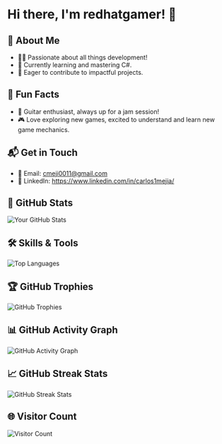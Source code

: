 <!-- Your GitHub Profile README -->

# Hi there, I'm redhatgamer! 👋

## 🚀 About Me

- 👨‍💻 Passionate about all things development!
- 🌱 Currently learning and mastering C#.
- 🎯 Eager to contribute to impactful projects.

## 🎸 Fun Facts

- 🎸 Guitar enthusiast, always up for a jam session!
- 🎮 Love exploring new games, excited to understand and learn new game mechanics.

## 📬 Get in Touch

- 📧 Email: cmeji0011@gmail.com
- 🔗 LinkedIn: https://www.linkedin.com/in/carlos1mejia/

## 🌟 GitHub Stats

![Your GitHub Stats](https://github-readme-stats.vercel.app/api?username=redhatgamer&show_icons=true&theme=radical)

## 🛠️ Skills & Tools

![Top Languages](https://github-readme-stats.vercel.app/api/top-langs/?username=redhatgamer&layout=compact&theme=radical)

## 🏆 GitHub Trophies

![GitHub Trophies](https://github-profile-trophy.vercel.app/?username=redhatgamer)

## 📊 GitHub Activity Graph

![GitHub Activity Graph](https://activity-graph.herokuapp.com/graph?username=redhatgamer&bg_color=1F222E&color=F8D866&line=F85D7F&point=FFFFFF&hide_border=true)

## 📈 GitHub Streak Stats

![GitHub Streak Stats](https://github-readme-streak-stats.herokuapp.com/?user=redhatgamer&theme=radical)

## 🌐 Visitor Count

![Visitor Count](https://profile-counter.glitch.me/redhatgamer/count.svg)

